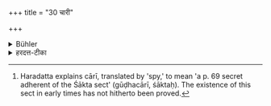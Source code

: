 +++
title = "30 चारी"

+++

<details><summary>Bühler</summary>

30. (Likewise) a spy, [^20] 


[^20]:  Haradatta explains cārī, translated by 'spy,' to mean 'a p. 69 secret adherent of the Śākta sect' (gūḍhacārī, śāktaḥ). The existence of this sect in early times has not hitherto been proved.
</details>

<details><summary>हरदत्त-टीका</summary>

## सूत्रम्
चारी ॥ ३०॥  
### टिप्पनी
चारो गूढचरः स्पशः । सोऽप्यभोज्यानः ॥ ३० ॥
</details>
